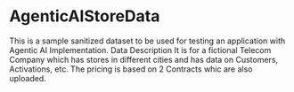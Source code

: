 # AgenticAIStoreData

This is a sample sanitized dataset to be used for testing an application with Agentic AI Implementation.
Data Description
It is for a fictional Telecom Company which has stores in different cities and has data on Customers, Activations, etc.
The pricing is based on 2 Contracts whic are also uploaded.
